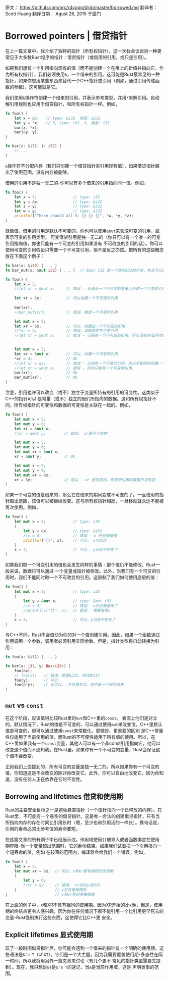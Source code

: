 原文： https://github.com/nrc/r4cppp/blob/master/borrowed.md
翻译者： Scott Huang 
翻译日期： Agust 26, 2015 于厦门

# Borrowed pointers | 借贷指针

在上一篇文章中，我介绍了独特的指针（所有权指针）。这一次我会谈谈另一种更常见于大多数Rust程序的指针：借贷指针（或借用的引用，或只是引用）。

如果我们想有一个引用指向现有的值（而不是创建一个在堆上的新值并指向它，作为所有权指针），我们必须使用`&`，一个借来的引用。这可能是Rust最常见的一种指针，如果你想用某些东西来替代一个C++指针或引用（例如，通过引用传递函数的参数)，这可能就是它。

我们使用`&`操作符创建一个借来的引用，并表示参考类型，并用`*`来解引用。自动解引用规则也应用于借贷指针，和所有权指针一样。例如，

```rust
fn foo() {
    let x = &3;   // type: &i32  类型: &i32
    let y = *x;   // 3, type: i32  3, 类型: i32
    bar(x, *x);
    bar(&y, y);
}

fn bar(z: &i32, i: i32) {
    // ...
}
```

`&`操作符不分配内存（我们只创建一个借贷指针来引用现有值），如果借贷指针超出了使用范围，没有内存被删除。

借用的引用不是独一无二的-你可以有多个借来的引用指向同一值。例如，

```rust
fn foo() {
    let x = 5;                // type: i32
    let y = &x;               // type: &i32
    let z = y;                // type: &i32
    let w = y;                // type: &i32
    println!("These should all 5: {} {} {}", *w, *y, *z);
}
```

就像值，借用的引用是默认不可变的。你也可以使用`&mut`来获取可变的引用，或表示可变的引用类型。
可变借贷引用是独一无二的（你只可以有一个唯一的可变引用指向值，你也只能有一个可变的引用如果没有
不可改变的引用的话）。你可以使用可变的引用假设只需要一个不可变引用，但不是反之亦然。把所有的这些概念放在下面这个例子：

```rust
fn bar(x: &i32) { ... }
fn bar_mut(x: &mut i32) { ... }  // &mut i32 是一个指向i32的引用，并且可以改变

fn foo() {
    let x = 5;
    //let xr = &mut x;     // 错误 - 无法从一个不可变的变量上创建一个可变的引用
                           
    let xr = &x;           // 可以创建一个不可变的引用
                           
    bar(xr);
    //bar_mut(xr);         // 错误，期望一个可变的引用

    let mut x = 5;
    let xr = &x;           // 可以，创建出一个不可变的引用
    //*xr = 4;             // 错误，试图改变不可变引用
    //let xr = &mut x;     // 错误 - 已经有一个不可变的引用，所以没有办法同时创建一个可变的引用
                           

    let mut x = 5;
    let xr = &mut x;       // 可以，创建一个可变的引用
    *xr = 4;               // Ok
    //let xr = &x;         // 错误 - 已经有一个可变的引用，所以不能同时创建一个不可变的引用
    //let xr = &mut x;     // 错误 - 同时只能有一个可变的引用。
    bar(xr);               // Ok
    bar_mut(xr);           // Ok
}
```

注意，引用也许可以改变（或不）独立于变量所持有的引用的可变性。这类似于C++的指针可以
是常量（或不）独立的他们所指向的数据。这和所有权指针不同，所有权指针的可变性和数据的可变性是关联在一起的。例如，

```rust
fn foo() {
    let mut x = 5;
    let mut y = 6;
    let xr = &mut x;
    //xr = &mut y;        // 错误， xr是不可变的

    let mut x = 5;
    let mut y = 6;
    let mut xr = &mut x;
    xr = &mut y;          // Ok

    let mut x = 5;
    let mut y = 6;
    let mut xr = &x;
    xr = &y;              // 可以 - xr 是可变的，即使所引用的数据不可改变
}
```

如果一个可变的值是借来的，那么它在借来的期间变成不可变的了。一旦借用的指针超出范围，该值可以被继续改变。这与所有权指针相反，一旦移动就永远不能被再次使用。例如，

```rust
fn foo() {
    let mut x = 5;            // type: i32
    {
        let y = &x;           // type: &i32
        //x = 4;              // 错误 - x 已经被借用
        println!("{}", x);    // 可以， x可以读
    }
    x = 4;                    // 可以， y已经不存在了
}
```

如果我们取一个可变引用的值也会发生同样的事情 - 那个值仍不能修改。Rust一般来说，数据只可以通过
一个变量或指针被修改。此外，当我们有一个可变的引用时，我们不能同时取一个不可改变的引用。这限制了我们如何使用底层的值：

```rust
fn foo() {
    let mut x = 5;            // type: i32
    {
        let y = &mut x;       // type: &mut i32
        //x = 4;              // 错误， x已经被借用了
        //println!("{}", x);  // 错误， 需要借用x
    }
    x = 4;                    // 可以，y已经不存在了
}
```

与C++不同，Rust不会自动为你的对一个值创建引用。因此，如果一个函数通过引用调用一个参数，调用者必须引用实际参数。但是，指针类型将自动转换为引用：

```rust
fn foo(x: &i32) { ... }

fn bar(x: i32, y: Box<i32>) {
    foo(&x);
    // foo(x);   // 错误，期望&i32，但找到i32
    foo(y);      // 可以
    foo(&*y);    // 也可以， 并且更显式，但不是一个好的风格
}
```

## `mut` vs `const`

在这个阶段，应该值得比较Rust里的`mut`和C++里的`const`。
表面上他们是对立的。默认情况下，Rust的值是不可变的，可以通过使用`mut`来改变值。C++里默认值是可变的，但可以通过使用`const`来常数化。更微妙、更重要的区别
是C++常量性仅适用于当前使用的值，而Rust的不可便性适用于所有值的使用。所以，在C++里如果我有一个`const`变量，其他人可以有一个非const引用指向它，他可以改变这个值而不通知我。在Rust里，如果你有一个不可变的变量，Rust会保证这个值不会改变。

正如我们上面提到的，所有可变的变量是独一无二的。所以如果你有一个可变的值，你知道这是不会改变的除非你改变它。此外，你可以自由地改变它，因为你知道，没有任何人正在依靠在它的不变性。

## Borrowing and lifetimes  借贷和使用期

Rust的主要安全目标之一是避免悬空指针（一个指针指向一个已释放的内存）。在Rust里，不可能有一个悬空的借贷指针。这是唯一合法的创建借贷指针，只有当所指向内存的存在时间比引用长时（嗯，至少也和引用活的一样长）。换句话说，引用的寿命必须比参考值的寿命要短。

在这篇文章的所有例子中已经展示过。作用域使用`{}`被导入或者函数绑定在使用期界限-当一个变量超出范围时，它的寿命结束。如果我们试着把一个引用指向一个短寿命的值，例如
在较窄的范围内，编译器会给我们一个错误。例如，

```rust
fn foo() {
    let x = 5;
    let mut xr = &x;  // 可以，x和xr都有相同的使用期
    {
        let y = 6;
        //xr = &y     // 错误， xr将比y活的久
    }                 // y在这里被释放
}                     // x和xr在这里被释放
```

在上面的例子中，x和XR不具有相同的使用期。因为XR开始的比x晚，但是，使用期的终结点更令人感兴趣，因为你在任何情况下都不能引用一个比引用更早死去的变量-Rust强制执行这些东西，这使得它比C++更 安全。

## Explicit lifetimes 显式使用期

玩了一段时间借贷指针后，你可能会遇到一个借来的指针有一个明确的使用期。这些语法是`&'a T`（cf
`&T`）。它们是一个大主题，因为我需要覆盖使用期-多态性在同一时间，所以我将用另外一篇文章来讨论（有几个更不
常见的指针类型需要先提到）。现在，我只想说`&T`是`&'a T`的速记，当`a`是当前作用域，这是
声明类型的范围。